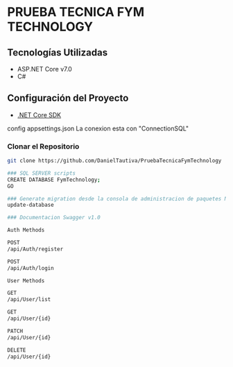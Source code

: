 # PRUEBA TECNICA FYM TECHNOLOGY


## Tecnologías Utilizadas

- ASP.NET Core v7.0
- C# 

## Configuración del Proyecto
- [.NET Core SDK](https://dotnet.microsoft.com/download)

config appsettings.json 
La conexion esta con "ConnectionSQL"

### Clonar el Repositorio

```bash
git clone https://github.com/DanielTautiva/PruebaTecnicaFymTechnology

### SQL SERVER scripts 
CREATE DATABASE FymTechnology;
GO

### Generate migration desde la consola de administracion de paquetes NuGet comando:
update-database

### Documentacion Swagger v1.0 

Auth Methods

POST
/api/Auth/register

POST
/api/Auth/login

User Methods

GET
/api/User/list

GET
/api/User/{id}

PATCH
/api/User/{id}

DELETE
/api/User/{id}
